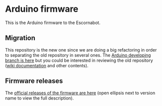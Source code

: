 
# Arduino firmware

This is the Arduino firmware to the Escornabot.

## Migration

This repository is the new one since we are doing a big refactoring in order to separating the old repository in several ones. The [Arduino developing branch is here][BRA01] but you could be interested in reviewing the old repository ([wiki documentation][WIK01] and other contents).

## Firmware releases

The [official releases of the firmware are here][REL01] (open ellipsis next to version name to view the full description).


[BRA01]: https://github.com/escornabot/arduino/branches
[REL01]: https://github.com/escornabot/arduino/releases
[WIK01]: https://github.com/brico-labs/escornabot/wiki

